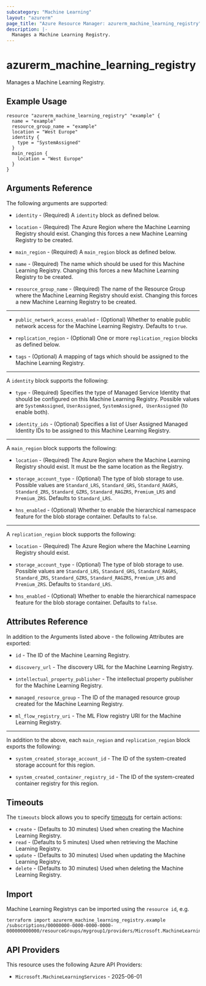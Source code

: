 ```yaml
---
subcategory: "Machine Learning"
layout: "azurerm"
page_title: "Azure Resource Manager: azurerm_machine_learning_registry"
description: |-
  Manages a Machine Learning Registry.
---
```


# azurerm_machine_learning_registry

Manages a Machine Learning Registry.

## Example Usage

```hcl
resource "azurerm_machine_learning_registry" "example" {
  name = "example"
  resource_group_name = "example"
  location = "West Europe"
  identity {
    type = "SystemAssigned"
  }
  main_region {
    location = "West Europe"
  }
}
```

## Arguments Reference

The following arguments are supported:

* `identity` - (Required) A `identity` block as defined below.

* `location` - (Required) The Azure Region where the Machine Learning Registry should exist. Changing this forces a new Machine Learning Registry to be created.

* `main_region` - (Required) A `main_region` block as defined below.

* `name` - (Required) The name which should be used for this Machine Learning Registry. Changing this forces a new Machine Learning Registry to be created.

* `resource_group_name` - (Required) The name of the Resource Group where the Machine Learning Registry should exist. Changing this forces a new Machine Learning Registry to be created.

---

* `public_network_access_enabled` - (Optional) Whether to enable public network access for the Machine Learning Registry. Defaults to `true`.

* `replication_region` - (Optional) One or more `replication_region` blocks as defined below.

* `tags` - (Optional) A mapping of tags which should be assigned to the Machine Learning Registry.

---

A `identity` block supports the following:

* `type` - (Required) Specifies the type of Managed Service Identity that should be configured on this Machine Learning Registry. Possible values are `SystemAssigned`, `UserAssigned`, `SystemAssigned, UserAssigned` (to enable both).

* `identity_ids` - (Optional) Specifies a list of User Assigned Managed Identity IDs to be assigned to this Machine Learning Registry.

---

A `main_region` block supports the following:

* `location` - (Required) The Azure Region where the Machine Learning Registry should exist. It must be the same location as the Registry.

* `storage_account_type` - (Optional) The type of blob storage to use. Possible values are `Standard_LRS`, `Standard_GRS`, `Standard_RAGRS`, `Standard_ZRS`, `Standard_GZRS`, `Standard_RAGZRS`, `Premium_LRS` and `Premium_ZRS`. Defaults to `Standard_LRS`.

* `hns_enabled` - (Optional) Whether to enable the hierarchical namespace feature for the blob storage container. Defaults to `false`.

---

A `replication_region` block supports the following:

* `location` - (Required) The Azure Region where the Machine Learning Registry should exist.

* `storage_account_type` - (Optional) The type of blob storage to use. Possible values are `Standard_LRS`, `Standard_GRS`, `Standard_RAGRS`, `Standard_ZRS`, `Standard_GZRS`, `Standard_RAGZRS`, `Premium_LRS` and `Premium_ZRS`. Defaults to `Standard_LRS`.

* `hns_enabled` - (Optional) Whether to enable the hierarchical namespace feature for the blob storage container. Defaults to `false`.

## Attributes Reference

In addition to the Arguments listed above - the following Attributes are exported: 

* `id` - The ID of the Machine Learning Registry.

* `discovery_url` - The discovery URL for the Machine Learning Registry.

* `intellectual_property_publisher` - The intellectual property publisher for the Machine Learning Registry.

* `managed_resource_group` - The ID of the managed resource group created for the Machine Learning Registry.

* `ml_flow_registry_uri` - The ML Flow registry URI for the Machine Learning Registry.

---

In addition to the above, each `main_region` and `replication_region` block exports the following:

* `system_created_storage_account_id` - The ID of the system-created storage account for this region.

* `system_created_container_registry_id` - The ID of the system-created container registry for this region.

## Timeouts

The `timeouts` block allows you to specify [timeouts](https://developer.hashicorp.com/terraform/language/resources/configure#define-operation-timeouts) for certain actions:

* `create` - (Defaults to 30 minutes) Used when creating the Machine Learning Registry.
* `read` - (Defaults to 5 minutes) Used when retrieving the Machine Learning Registry.
* `update` - (Defaults to 30 minutes) Used when updating the Machine Learning Registry.
* `delete` - (Defaults to 30 minutes) Used when deleting the Machine Learning Registry.

## Import

Machine Learning Registrys can be imported using the `resource id`, e.g.

```shell
terraform import azurerm_machine_learning_registry.example /subscriptions/00000000-0000-0000-0000-000000000000/resourceGroups/mygroup1/providers/Microsoft.MachineLearningServices/registries/exampleregistry
```

## API Providers
<!-- This section is generated, changes will be overwritten -->
This resource uses the following Azure API Providers:

* `Microsoft.MachineLearningServices` - 2025-06-01
